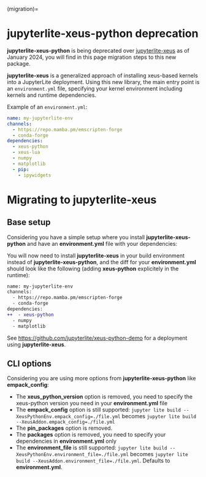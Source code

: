 (migration)=

# **jupyterlite-xeus-python** deprecation

**jupyterlite-xeus-python** is being deprecated over [jupyterlite-xeus](https://github.com/jupyterlite/xeus) as of January 2024, you will find in this page migration steps to this new package.

**jupyterlite-xeus** is a generalized approach of installing xeus-based kernels into a JupyterLite deployment. Using this new library, the main entry point is an `environment.yml` file, specifying your kernel environment including kernels and runtime dependencies.

Example of an `environment.yml`:

```yml
name: my-jupyterlite-env
channels:
  - https://repo.mamba.pm/emscripten-forge
  - conda-forge
dependencies:
  - xeus-python
  - xeus-lua
  - numpy
  - matplotlib
  - pip:
    - ipywidgets
```

# Migrating to **jupyterlite-xeus**

## Base setup

Considering you have a simple setup where you install **jupyterlite-xeus-python** and have an **environment.yml** file with your dependencies:

You will now need to install **jupyterlite-xeus** in your build environment instead of **jupyterlite-xeus-python**, and the diff for your **environment.yml** should look like the following (adding **xeus-python** explicitely in the runtime):

```diff
name: my-jupyterlite-env
channels:
  - https://repo.mamba.pm/emscripten-forge
  - conda-forge
dependencies:
++  - xeus-python
  - numpy
  - matplotlib
```

See https://github.com/jupyterlite/xeus-python-demo for a deployment using **jupyterlite-xeus**.

## CLI options

Considering you are using more options from **jupyterlite-xeus-python** like **empack_config**:

- The **xeus_python_version** option is removed, you need to specify the xeus-python version you need in your **environment.yml** file
- The **empack_config** option is still supported: `jupyter lite build --XeusPythonEnv.empack_config=./file.yml` becomes `jupyter lite build --XeusAddon.empack_config=./file.yml`
- The **pin_packages** option is removed.
- The **packages** option is removed, you need to specify your dependencies in **environment.yml** only
- The **environment_file** is still supported: `jupyter lite build --XeusPythonEnv.environment_file=./file.yml` becomes `jupyter lite build --XeusAddon.environment_file=./file.yml`. Defaults to **environment.yml**.
